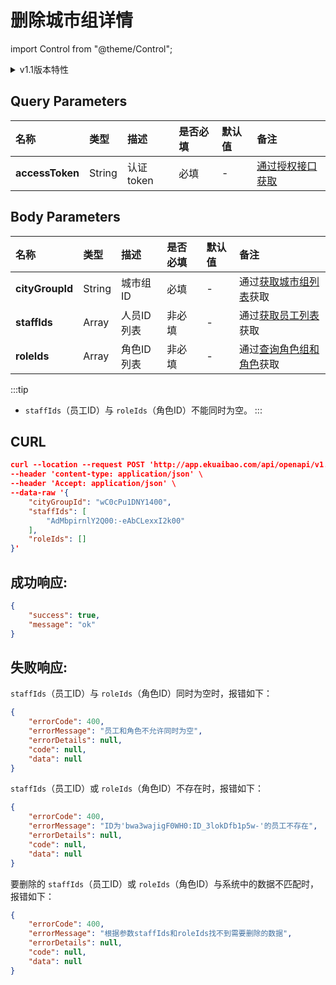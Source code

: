 # 删除城市组详情

import Control from "@theme/Control";

<Control
method="POST"
url="/api/openapi/v1.1/cityGroup/detail/delete"
/>

<details>
  <summary>v1.1版本特性</summary>
  <div>
    - 🐞 新增了 staffIds（员工ID）与 roleIds（角色ID）列表不能同时为空的校验。
  </div>
</details>


## Query Parameters

| 名称 | 类型 | 描述 | 是否必填 | 默认值 | 备注 |
| :--- | :--- | :--- | :--- |:--- | :--- |
| **accessToken** | String | 认证token | 必填 | - | [通过授权接口获取](/docs/open-api/getting-started/auth) |

## Body Parameters

| 名称 | 类型 | 描述 | 是否必填 | 默认值 | 备注 |
| :--- | :--- | :--- | :--- |:--- | :--- |
| **cityGroupId** | String | 城市组ID   | 必填  | - | 通过[获取城市组列表](/docs/open-api/city/get-city-group)获取 |
| **staffIds**    | Array  | 人员ID列表 | 非必填 | - | 通过[获取员工列表](/docs/open-api/corporation/get-all-staffs)获取 |
| **roleIds**     | Array  | 角色ID列表 | 非必填 | - | 通过[查询角色组和角色](/docs/open-api/corporation/get-roles-group)获取 |

:::tip
- `staffIds`（员工ID）与 `roleIds`（角色ID）不能同时为空。
:::

## CURL
```json
curl --location --request POST 'http://app.ekuaibao.com/api/openapi/v1.1/cityGroup/detail/delete?accessToken=FsYc5j4FlclU00' \
--header 'content-type: application/json' \
--header 'Accept: application/json' \
--data-raw '{
    "cityGroupId": "wC0cPu1DNY1400",
    "staffIds": [ 
        "AdMbpirnlY2Q00:-eAbCLexxI2k00" 
    ],
    "roleIds": []
}'
```

## 成功响应:
```json
{
    "success": true,
    "message": "ok"
}
```

## 失败响应:
`staffIds`（员工ID）与 `roleIds`（角色ID）同时为空时，报错如下：
```json
{
    "errorCode": 400,
    "errorMessage": "员工和角色不允许同时为空",
    "errorDetails": null,
    "code": null,
    "data": null
}
```

`staffIds`（员工ID）或 `roleIds`（角色ID）不存在时，报错如下：
```json
{
    "errorCode": 400,
    "errorMessage": "ID为'bwa3wajigF0WH0:ID_3lokDfb1p5w-'的员工不存在",
    "errorDetails": null,
    "code": null,
    "data": null
}
```

要删除的 `staffIds`（员工ID）或 `roleIds`（角色ID）与系统中的数据不匹配时，报错如下：
```json
{
    "errorCode": 400,
    "errorMessage": "根据参数staffIds和roleIds找不到需要删除的数据",
    "errorDetails": null,
    "code": null,
    "data": null
}
```